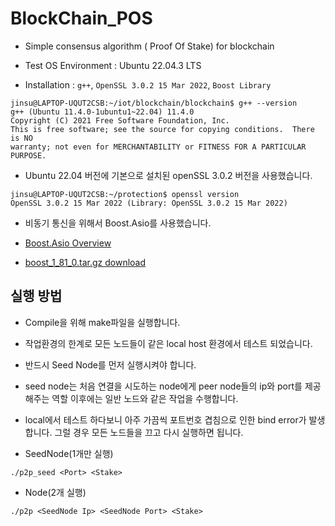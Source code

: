 # BlockChain_POS
- Simple  consensus algorithm ( Proof Of Stake) for blockchain

- Test OS Environment : Ubuntu 22.04.3 LTS 

- Installation : `g++`, `OpenSSL 3.0.2 15 Mar 2022`, `Boost Library`

```
jinsu@LAPTOP-UQUT2CSB:~/iot/blockchain/blockchain$ g++ --version
g++ (Ubuntu 11.4.0-1ubuntu1~22.04) 11.4.0
Copyright (C) 2021 Free Software Foundation, Inc.
This is free software; see the source for copying conditions.  There is NO
warranty; not even for MERCHANTABILITY or FITNESS FOR A PARTICULAR PURPOSE.
```

- Ubuntu 22.04 버전에 기본으로 설치된 openSSL 3.0.2 버전을 사용했습니다.

```
jinsu@LAPTOP-UQUT2CSB:~/protection$ openssl version
OpenSSL 3.0.2 15 Mar 2022 (Library: OpenSSL 3.0.2 15 Mar 2022)
```

- 비동기 통신을 위해서 Boost.Asio를 사용했습니다.

- [Boost.Asio Overview](https://www.boost.org/doc/libs/1_81_0/doc/html/boost_asio/overview.html)

- [boost_1_81_0.tar.gz download](https://boostorg.jfrog.io/artifactory/main/release/1.81.0/source/boost_1_81_0.tar.gz)

## 실행 방법

- Compile을 위해 make파일을 실행합니다.

- 작업환경의 한계로 모든 노드들이 같은 local host 환경에서 테스트 되었습니다.

- 반드시 Seed Node를 먼저 실행시켜야 합니다.

- seed node는 처음 연결을 시도하는 node에게 peer node들의 ip와 port를 제공해주는 역할 이후에는 일반 노드와 같은 작업을 수행합니다.

- local에서 테스트 하다보니 아주 가끔씩 포트번호 겹침으로 인한 bind error가 발생합니다. 그럴 경우 모든 노드들을 끄고 다시 실행하면 됩니다.

- SeedNode(1개만 실행)

```
./p2p_seed <Port> <Stake>
```

- Node(2개 실행)

```
./p2p <SeedNode Ip> <SeedNode Port> <Stake>
```